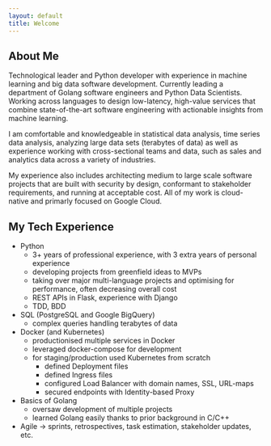 ```yaml
---
layout: default
title: Welcome
---
```


## About Me

Technological leader and Python developer with experience in machine learning and big data software development. Currently leading a department of Golang software engineers and Python Data Scientists. Working across languages to design low-latency, high-value services that combine state-of-the-art software engineering with actionable insights from machine learning.

I am comfortable and knowledgeable in statistical data analysis, time series data analysis, analyzing large data sets (terabytes of data) as well as experience working with cross-sectional teams and data, such as sales and analytics data across a variety of industries.

My experience also includes architecting medium to large scale software projects that are built with security by design, conformant to stakeholder requirements, and running at acceptable cost. All of my work is cloud-native and primarly focused on Google Cloud.

## My Tech Experience
 - Python
    - 3+ years of professional experience, with 3 extra years of personal experience
    - developing projects from greenfield ideas to MVPs
    - taking over major multi-language projects and optimising for performance, often decreasing overall cost
    - REST APIs in Flask, experience with Django
    - TDD, BDD
 - SQL (PostgreSQL and Google BigQuery)
    - complex queries handling terabytes of data
 - Docker (and Kubernetes)
    - productionised multiple services in Docker
    - leveraged docker-compose for development
    - for staging/production used Kubernetes from scratch
        - defined Deployment files
        - defined Ingress files
        - configured Load Balancer with domain names, SSL, URL-maps
        - secured endpoints with Identity-based Proxy
 - Basics of Golang
    - oversaw development of multiple projects
    - learned Golang easily thanks to prior background in C/C++
 - Agile -> sprints, retrospectives, task estimation, stakeholder updates, etc.